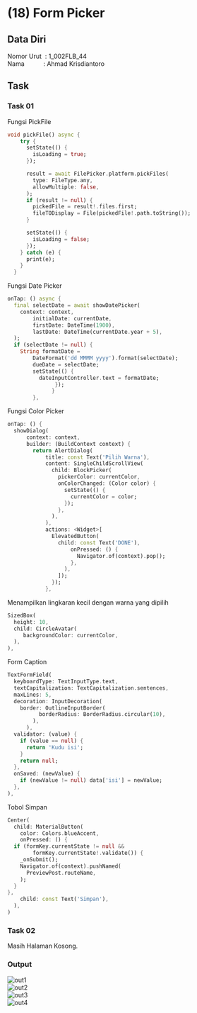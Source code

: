 # (18) Form Picker 

## Data Diri
Nomor Urut &nbsp;: 1_002FLB_44 <br>
Nama &emsp;&emsp;&ensp;&nbsp;: Ahmad Krisdiantoro

## Task 

### Task 01

Fungsi PickFile 
```dart
void pickFile() async {
    try {
      setState(() {
        isLoading = true;
      });

      result = await FilePicker.platform.pickFiles(
        type: FileType.any,
        allowMultiple: false,
      );
      if (result != null) {
        pickedFile = result!.files.first;
        fileTODisplay = File(pickedFile!.path.toString());
      }

      setState(() {
        isLoading = false;
      });
    } catch (e) {
      print(e);
    }
  }
```
Fungsi Date Picker
```dart
onTap: () async {
  final selectDate = await showDatePicker(
    context: context,
        initialDate: currentDate,
        firstDate: DateTime(1900),
        lastDate: DateTime(currentDate.year + 5),
  );
  if (selectDate != null) {
    String formatDate =
        DateFormat('dd MMMM yyyy').format(selectDate);
        dueDate = selectDate;
        setState(() {
          dateInputController.text = formatDate;
               });
              }
        },
```
Fungsi Color Picker
```dart
onTap: () {
  showDialog(
      context: context,
      builder: (BuildContext context) {
        return AlertDialog(
            title: const Text('Pilih Warna'),
            content: SingleChildScrollView(
              child: BlockPicker(
                pickerColor: currentColor,
                onColorChanged: (Color color) {
                  setState(() {
                    currentColor = color;
                  });
                },
              ),
            ),
            actions: <Widget>[
              ElevatedButton(
                child: const Text('DONE'),
                    onPressed: () {
                      Navigator.of(context).pop();
                    },
                  ),
                ]);
              });
            },
```
Menampilkan lingkaran kecil dengan warna yang dipilih
```dart
SizedBox(
  height: 10,
  child: CircleAvatar(
     backgroundColor: currentColor,
  ),
),
```
Form Caption
```dart
TextFormField(
  keyboardType: TextInputType.text,
  textCapitalization: TextCapitalization.sentences,
  maxLines: 5,
  decoration: InputDecoration(
    border: OutlineInputBorder(
          borderRadius: BorderRadius.circular(10),
        ),
      ),
  validator: (value) {
    if (value == null) {
      return 'Kudu isi';
    }
    return null;
  },
  onSaved: (newValue) {
    if (newValue != null) data['isi'] = newValue;
  },
),
```
Tobol Simpan
```dart
Center(
  child: MaterialButton(
    color: Colors.blueAccent,
    onPressed: () {
  if (formKey.currentState != null &&
        formKey.currentState!.validate()) {
    _onSubmit();
    Navigator.of(context).pushNamed(
      PreviewPost.routeName,
    );
  }
},
    child: const Text('Simpan'),
  ),
)
```

### Task 02 
Masih Halaman Kosong.

### Output
![out1](/18_Form%20Picker/screenshots/out1.png)<br>
![out2](/18_Form%20Picker/screenshots/out2.png)<br>
![out3](/18_Form%20Picker/screenshots/out3.png)<br>
![out4](/18_Form%20Picker/screenshots/out4.png)